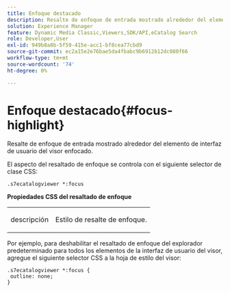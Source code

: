 ```yaml
---
title: Enfoque destacado
description: Resalte de enfoque de entrada mostrado alrededor del elemento de interfaz de usuario del visor enfocado.
solution: Experience Manager
feature: Dynamic Media Classic,Viewers,SDK/API,eCatalog Search
role: Developer,User
exl-id: 949b8a8b-5f59-415e-acc1-bf8cea77cbd9
source-git-commit: ec2a15e2e76bae5da4fbabc9b6912b12dc080f66
workflow-type: tm+mt
source-wordcount: '74'
ht-degree: 0%

---
```


# Enfoque destacado{#focus-highlight}

Resalte de enfoque de entrada mostrado alrededor del elemento de interfaz de usuario del visor enfocado.

<!--<a id="section_E8B3D0BF9FF548F188F717D6EA65EC32"></a>-->

El aspecto del resaltado de enfoque se controla con el siguiente selector de clase CSS:

```
.s7ecatalogviewer *:focus
```

**Propiedades CSS del resaltado de enfoque**

<table id="table_C48C56E696304C9BAFEE71BA9EA9A174"> 
 <tbody> 
  <tr> 
   <td colname="col1"> <p> <span class="codeph"> descripción </span> </p> </td> 
   <td colname="col2"> <p> Estilo de resalte de enfoque. </p> </td> 
  </tr> 
 </tbody> 
</table>

Por ejemplo, para deshabilitar el resaltado de enfoque del explorador predeterminado para todos los elementos de la interfaz de usuario del visor, agregue el siguiente selector CSS a la hoja de estilo del visor:

```
.s7ecatalogviewer *:focus { 
 outline: none; 
}
```

